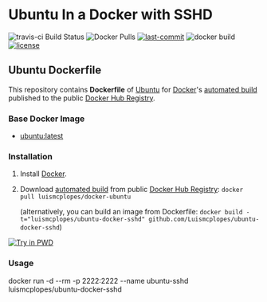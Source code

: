 # Ubuntu In a Docker with SSHD
![travis-ci Build Status](https://img.shields.io/travis/com/Luismcplopes/ubuntu-docker-sshd.svg?logo=travis)
![Docker Pulls](https://img.shields.io/docker/pulls/luismcplopes/ubuntu-docker-sshd.svg?style=popout?logo=docker)
[![last-commit](https://img.shields.io/github/last-commit/Luismcplopes/ubuntu-docker-sshd.svg?logo=github)](https://img.shields.io/github/last-commit/Luismcplopes/ubuntu-docker-sshd.svg?logo=github)
![docker build](https://img.shields.io/docker/build/luismcplopes/ubuntu-docker-sshd.svg?logo=docker)
[![license](https://img.shields.io/github/license/Luismcplopes/dubuntu-docker-sshd.svg?logo=github)](https://img.shields.io/github/license/Luismcplopes/ubuntu-docker-sshd.svg?logo=github)







## Ubuntu Dockerfile

This repository contains **Dockerfile** of [Ubuntu](http://www.ubuntu.com/) for [Docker](https://www.docker.com/)'s [automated build](https://hub.docker.com/_/ubuntu/) published to the public [Docker Hub Registry](https://hub.docker.com/r/luismcplopes/docker-ubuntu/).


### Base Docker Image

* [ubuntu:latest](https://hub.docker.com/r/luismcplopes/docker-ubuntu/)


### Installation

1. Install [Docker](https://docs.docker.com/install/).

2. Download [automated build](https://hub.docker.com/r/luismcplopes/docker-ubuntu/) from public [Docker Hub Registry](https://hub.docker.com/): `docker pull luismcplopes/docker-ubuntu`

   (alternatively, you can build an image from Dockerfile: `docker build -t="luismcplopes/ubuntu-docker-sshd" github.com/Luismcplopes/ubuntu-docker-sshd`)

[![Try in PWD](https://cdn.rawgit.com/play-with-docker/stacks/cff22438/assets/images/button.png)](http://play-with-docker.com)

### Usage

docker run -d --rm  -p 2222:2222 --name ubuntu-sshd luismcplopes/ubuntu-docker-sshd
